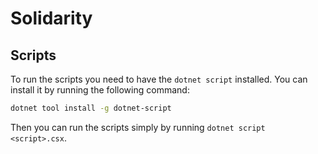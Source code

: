 # Solidarity

## Scripts

To run the scripts you need to have the `dotnet script` installed. You can install it by running the following command:

```bash
dotnet tool install -g dotnet-script
```

Then you can run the scripts simply by running `dotnet script <script>.csx`.
